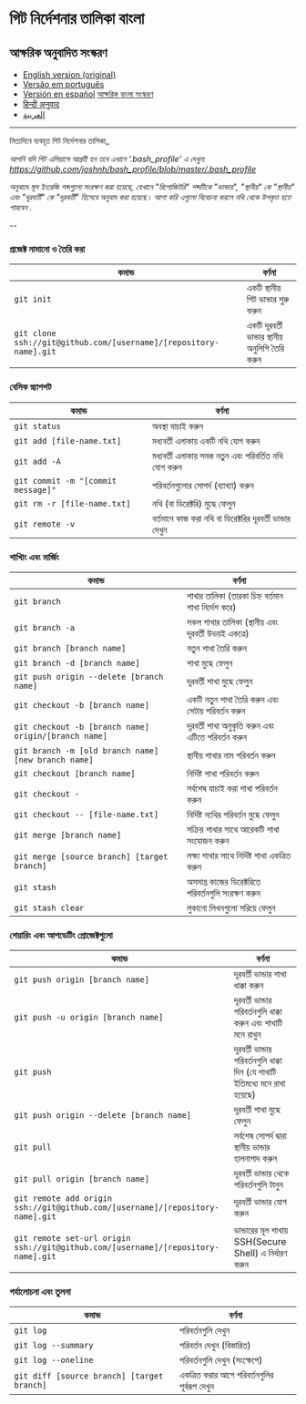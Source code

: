 গিট নির্দেশনার তালিকা বাংলা
============

## আক্ষরিক অনুবাদিত সংস্করণ
- [English version (original)](README.md)
- [Versão em português](READMEpt.md)
- [Versión en español](READMEes.md)
  [আক্ষরিক বাংলা সংস্করণ](READMEBNG.md)
- [हिन्दी अनुवाद](READMEhi.md)
- [العربية](READMEar.md)

___

নিত্যদিনে ব্যবহৃত গিট নির্দেশনার তালিকা_

*আপনি যদি গিট এলিয়াসে আগ্রহী হন তবে এখানে '.bash_profile' এ দেখুন: https://github.com/joshnh/bash_profile/blob/master/.bash_profile*

*অনুবাদে মূল ইংরেজি শব্দগুলো সংরক্ষণ করা হয়েছে, যেখানে "রিপোজিটরি" শব্দটিকে "ভান্ডার", "স্থানীয়" কে "স্থানীয়" এবং "দূরবর্তী" কে "দূরবর্তী" হিসেবে অনুবাদ করা হয়েছে। আশা করি এগুলো বিবেচনা করলে নথি থেকে উপকৃত হতে পারবেন .*

--

### প্রজেক্ট নামানো ও তৈরি করা

| কমান্ড | বর্ণনা |
| ------- | ----------- |
| `git init` | একটি স্থানীয় গিট ভান্ডার শুরু করুন |
| `git clone ssh://git@github.com/[username]/[repository-name].git` | একটি দূরবর্তী ভান্ডার স্থানীয় অনুলিপি তৈরি করুন |

### বেসিক স্ন্যাপশট

| কমান্ড | বর্ণনা |
| ------- | ----------- |
| `git status` | অবস্থা যাচাই করুন |
| `git add [file-name.txt]` | মধ্যবর্তী এলাকায় একটি নথি যোগ করুন  |
| `git add -A` | মধ্যবর্তী এলাকায় সমস্ত নতুন এবং পরিবর্তিত নথি যোগ করুন |
| `git commit -m "[commit message]"` | পরিবর্তনগুলোর সোপর্দ (ব্যাখ্যা) করুন  |
| `git rm -r [file-name.txt]` | নথি (বা ডিরেক্টরি) মুছে ফেলুন |
| `git remote -v` | বর্তমানে কাজ করা নথি বা ডিরেক্টরির দূরবর্তী ভান্ডার দেখুন |

### শাখািং এবং মার্জিং

| কমান্ড | বর্ণনা |
| ------- | ----------- |
| `git branch` | শাখার তালিকা (তারকা চিহ্ন বর্তমান শাখা নির্দেশ করে) |
| `git branch -a` | সকল শাখার তালিকা (স্থানীয় এবং দূরবর্তী উভয়ই একত্রে) |
| `git branch [branch name]` | নতুন শাখা তৈরি করুন |
| `git branch -d [branch name]` | শাখা মুছে ফেলুন |
| `git push origin --delete [branch name]` | দূরবর্তী শাখা মুছে ফেলুন |
| `git checkout -b [branch name]` | একটি নতুন শাখা তৈরি করুন এবং সেটায় পরিবর্তন করুন|
| `git checkout -b [branch name] origin/[branch name]` | দূরবর্তী শাখা অনুকৃতি করুন এবং এটিতে পরিবর্তন করুন |
| `git branch -m [old branch name] [new branch name]` | স্থানীয় শাখার নাম পরিবর্তন করুন |
| `git checkout [branch name]` | নির্দিষ্ট শাখা পরিবর্তন করুন |
| `git checkout -` | সর্বশেষ যাচাই করা শাখা পরিবর্তন করুন |
| `git checkout -- [file-name.txt]` | নির্দিষ্ট নথিের পরিবর্তন মুছে ফেলুন |
| `git merge [branch name]` | সক্রিয় শাখার সাথে আরেকটি শাখা সংযোজন করুন |
| `git merge [source branch] [target branch]` | লক্ষ্য শাখার সাথে নির্দিষ্ট শাখা একত্রিত করুন |
| `git stash` | অসমাপ্ত কাজের ডিরেক্টরিতে পরিবর্তনগুলি সংরক্ষণ করুন |
| `git stash clear` | লুকানো লিখনগুলো সরিয়ে ফেলুন |

### শেয়ারিং এবং আপডেটিং প্রোজেক্টগুলো

| কমান্ড | বর্ণনা |
| ------- | ----------- |
| `git push origin [branch name]` | দূরবর্তী ভান্ডার শাখা ধাক্কা করুন  |
| `git push -u origin [branch name]` | দূরবর্তী ভান্ডার পরিবর্তনগুলি ধাক্কা করুন এবং শাখাটি মনে রাখুন |
| `git push` | দূরবর্তী ভান্ডার পরিবর্তনগুলি ধাক্কা দিন (যে শাখাটি ইতিমধ্যে মনে রাখা হয়েছে) |
| `git push origin --delete [branch name]` | দূরবর্তী শাখা মুছে ফেলুন|
| `git pull` | সর্বশেষ সোপর্দ দ্বারা স্থানীয় ভান্ডার হালনাগাদ করুন |
| `git pull origin [branch name]` | দূরবর্তী ভান্ডার থেকে পরিবর্তনগুলি টানুন |
| `git remote add origin ssh://git@github.com/[username]/[repository-name].git` | দূরবর্তী ভান্ডার যোগ করুন |
| `git remote set-url origin ssh://git@github.com/[username]/[repository-name].git` | ভান্ডারের মূল শাখায় SSH(Secure Shell) এ নির্ধারণ করুন |

### পর্যালোচনা এবং তুলনা

| কমান্ড | বর্ণনা |
| ------- | ----------- |
| `git log` | পরিবর্তনগুলি দেখুন|
| `git log --summary` | পরিবর্তন দেখুন (বিস্তারিত) |
| `git log --oneline` | পরিবর্তনগুলি দেখুন (সংক্ষেপে)|
| `git diff [source branch] [target branch]` | একত্রিত করার আগে পরিবর্তনগুলির পূর্বরূপ দেখুন |
